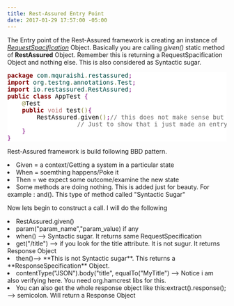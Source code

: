```yaml
---
title: Rest-Assured Entry Point
date: 2017-01-29 17:57:00 -05:00
---
```


The Entry point of the Rest-Assured framework is creating an instance of *<u>RequestSpacification</u>* Object. Basically you are calling *given()* static method of **RestAssured** Object. Remember this is returning a RequestSpacification Object and nothing else. This is also considered as Syntactic sugar. 
<p>
<pre style='color:#000000;background:#ffffff;'><span style='color:#800000; font-weight:bold; '>package</span><span style='color:#004a43; '> com</span><span style='color:#808030; '>.</span><span style='color:#004a43; '>mquraishi</span><span style='color:#808030; '>.</span><span style='color:#004a43; '>restassured</span><span style='color:#800080; '>;</span>
<span style='color:#800000; font-weight:bold; '>import</span><span style='color:#004a43; '> org</span><span style='color:#808030; '>.</span><span style='color:#004a43; '>testng</span><span style='color:#808030; '>.</span><span style='color:#004a43; '>annotations</span><span style='color:#808030; '>.</span><span style='color:#004a43; '>Test</span><span style='color:#800080; '>;</span>
<span style='color:#800000; font-weight:bold; '>import</span><span style='color:#004a43; '> io</span><span style='color:#808030; '>.</span><span style='color:#004a43; '>restassured</span><span style='color:#808030; '>.</span><span style='color:#004a43; '>RestAssured</span><span style='color:#800080; '>;</span>
<span style='color:#800000; font-weight:bold; '>public</span> <span style='color:#800000; font-weight:bold; '>class</span> AppTest <span style='color:#800080; '>{</span>
	<span style='color:#808030; '>@</span>Test
	<span style='color:#800000; font-weight:bold; '>public</span> <span style='color:#bb7977; '>void</span> test<span style='color:#808030; '>(</span><span style='color:#808030; '>)</span><span style='color:#800080; '>{</span>
		RestAssured<span style='color:#808030; '>.</span>given<span style='color:#808030; '>(</span><span style='color:#808030; '>)</span><span style='color:#800080; '>;</span><span style='color:#696969; '>// this does not make sense but </span>
				   <span style='color:#696969; '>// Just to show that i just made an entry point</span>
	<span style='color:#800080; '>}</span>
<span style='color:#800080; '>}</span>
</pre>
</p>
<p> Rest-Assured framework is build following BBD pattern.</p>
<p><li> Given = a context/Getting a system in a particular state</li>
<li>When = soemthing happens/Poke it</li>
<li>Then = we expect some outcome/examine the new state</li>
<li>Some methods are doing nothing. This is added just for beauty. For example : and(). This type of method called "Syntactic Sugar"</li>
</p> 
<p> Now lets begin to construct a call. I will do the following</p>
<li>RestAssured.given()</li>
<li>param("param_name","param_value) if any</li>
<li>when() --> Syntactic sugar. It returns same RequestSpecification</li>
<li>get("/title") --> if you look for the title attribute. It is not sugur. It returns Response Object</li>
<li> then()--> **This is not Syntactic sugar**. This returns a **ResponseSpecification** Object.</li>
<li>contentType("JSON").body("title", equalTo("MyTitle") --> Notice i am also verifying here. You need org.hamcrest libs  for this.</li>
<li>You can also get the whole response object like this:extract().response(); --> semicolon. Will return a Response Object</li>
  